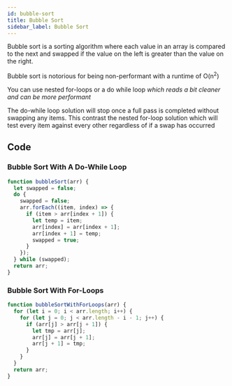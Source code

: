 ```yaml
---
id: bubble-sort
title: Bubble Sort
sidebar_label: Bubble Sort
---
```


Bubble sort is a sorting algorithm where each value in an array is compared to the next and swapped if the value on the left is greater than the value on the right.

Bubble sort is notorious for being non-performant with a runtime of O(n<sup>2</sup>)

You can use nested for-loops or a do while loop _which reads a bit cleaner and can be more performant_

The do-while loop solution will stop once a full pass is completed without swapping any items. This contrast the nested for-loop solution which will test every item against every other regardless of if a swap has occurred

## Code

### Bubble Sort With A Do-While Loop

```js
function bubbleSort(arr) {
  let swapped = false;
  do {
    swapped = false;
    arr.forEach((item, index) => {
      if (item > arr[index + 1]) {
        let temp = item;
        arr[index] = arr[index + 1];
        arr[index + 1] = temp;
        swapped = true;
      }
    });
  } while (swapped);
  return arr;
}
```

### Bubble Sort With For-Loops

```js
function bubbleSortWithForLoops(arr) {
  for (let i = 0; i < arr.length; i++) {
    for (let j = 0; j < arr.length - i - 1; j++) {
      if (arr[j] > arr[j + 1]) {
        let tmp = arr[j];
        arr[j] = arr[j + 1];
        arr[j + 1] = tmp;
      }
    }
  }
  return arr;
}
```
